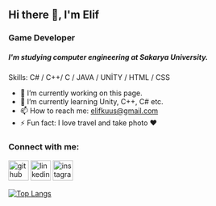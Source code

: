 ## Hi there 👋, I'm Elif

### Game Developer

##### I'm studying computer engineering at Sakarya University.

Skills: C# / C++/ C / JAVA / UNİTY / HTML / CSS

- 🔭 I’m currently working on this page. 
- 🌱 I’m currently learning Unity, C++, C# etc. 
- 📫 How to reach me: elifkuus@gmail.com 
- ⚡ Fun fact: I love travel and take photo ♥

### Connect with me:

[<img src='https://cdn.jsdelivr.net/npm/simple-icons@3.0.1/icons/github.svg' alt='github' height='40'>](https://github.com/elifkuus)  [<img src='https://cdn.jsdelivr.net/npm/simple-icons@3.0.1/icons/linkedin.svg' alt='linkedin' height='40'>](https://www.linkedin.com/in/elifkuus/)  [<img src='https://cdn.jsdelivr.net/npm/simple-icons@3.0.1/icons/instagram.svg' alt='instagram' height='40'>](https://www.instagram.com/mavilipi/)  

[![Top Langs](https://github-readme-stats.vercel.app/api/top-langs/?username=elifkuus)](https://github.com/anuraghazra/github-readme-stats)

